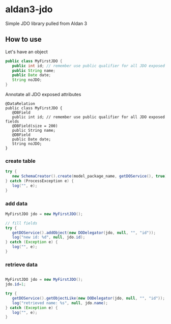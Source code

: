 aldan3-jdo
==========

Simple JDO library pulled from Aldan 3

## How to use

Let's have an object

```java
public class MyFirstJDO {
   public int id; // remember use public qualifier for all JDO exposed fields
   public String name;
   public Date date;
   String noJDO;
}
```

Annotate all JDO exposed attributes

```
@DataRelation
public class MyFirstJDO {
   @DBField
   public int id; // remember use public qualifier for all JDO exposed fields
   @DBField(size = 200)
   public String name;
   @DBField
   public Date date;
   String noJDO;
}
```

### create table

```java
try {
   new SchemaCreator().create(model_package_name, getDOService(), true);
} catch (ProcessException e) {
   log("", e);
}
```

### add data
```java
MyFirstJDO jdo = new MyFirstJDO();

// fill fields
try {
   getDOService().addObject(new DODelegator(jdo, null, "", "id"));
   log("new id: %d", null, jdo.id);
} catch (Exception e) {
   log("", e);
}
```

### retrieve data

```java

MyFirstJDO jdo = new MyFirstJDO();
jdo.id=1;

try {
   getDOService().getObjectLike(new DODelegator(jdo, null, "", "id"));
   log("retrieved name: %s", null, jdo.name);
} catch (Exception e) {
   log("", e);
}
```
